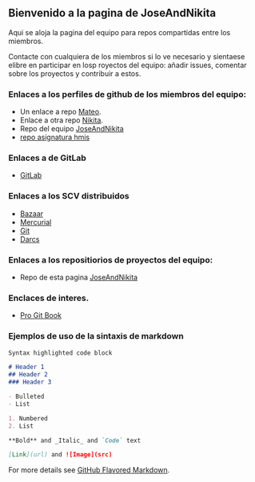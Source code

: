 ﻿## Bienvenido a la pagina de JoseAndNikita

Aqui se aloja la pagina del equipo para repos compartidas entre los miembros.

Contacte con cualquiera de los miembros si lo ve necesario y sientaese elibre en participar en losp royectos del equipo: añadir issues, comentar sobre los proyectos y contribuir a estos.

### Enlaces a los perfiles de github de los miembros del equipo:

- Un enlace a repo [Mateo](https://github.com/jmmateo14).
- Enlace a otra repo [Nikita](https://github.com/panteleevnikita).
- Repo del equipo [JoseAndNikita](https://github.com/JoseAndNikita)
- [repo asignatura hmis](http://gitlabdoc.ual.es/root/hmis2017.git)

### Enlaces a de GitLab
- [GitLab]( https://about.gitlab.com/)

### Enlaces a los SCV distribuidos

- [Bazaar](http://bazaar.canonical.com/en/)
- [Mercurial](https://www.mercurial-scm.org/)
- [Git](https://git-scm.com/)
- [Darcs]([http://darcs.net/)

### Enlaces a los repositiorios de proyectos del equipo:

- Repo de esta pagina [JoseAndNikita](https://github.com/JoseAndNikita/hmis2017)

### Enclaces de interes. 

- [Pro Git Book](httsp://git-scm.com/book/es/)

### Ejemplos de uso de la sintaxis de markdown

```markdown
Syntax highlighted code block

# Header 1
## Header 2
### Header 3

- Bulleted
- List

1. Numbered
2. List

**Bold** and _Italic_ and `Code` text

[Link](url) and ![Image](src)
```

For more details see [GitHub Flavored Markdown](https://guides.github.com/features/mastering-markdown/).

